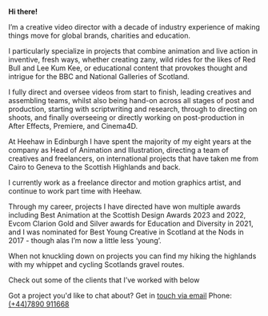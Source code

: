 **Hi there!**

I’m a creative video director with a decade of industry experience of making things move for global brands, charities and education.

I particularly specialize in projects that combine animation and live action in inventive, fresh ways, whether creating zany, wild rides for the likes of Red Bull and Lee Kum Kee, or educational content that provokes thought and intrigue for the BBC and National Galleries of Scotland.

I fully direct and oversee videos from start to finish, leading creatives and assembling teams, whilst also being hand-on across all stages of post and production, starting with scriptwriting and research, through to directing on shoots, and finally overseeing or directly working on post-production in After Effects, Premiere, and Cinema4D.

At Heehaw in Edinburgh I have spent the majority of my eight years at the company as Head of Animation and Illustration, directing a team of creatives and freelancers, on international projects that have taken me from Cairo to Geneva to the Scottish Highlands and back.

I currently work as a freelance director and motion graphics artist, and continue to work part time with Heehaw.

Through my career, projects I have directed have won multiple awards including Best Animation at the Scottish Design Awards 2023 and 2022, Evcom Clarion Gold and Silver awards for Education and Diversity in 2021, and I was nominated for Best Young Creative in Scotland at the Nods in 2017 - though alas I’m now a little less ‘young’.

When not knuckling down on projects you can find my hiking the highlands with my whippet and cycling Scotlands gravel routes.

Check out some of the clients that I’ve worked with below


Got a project you'd like to chat about? Get in [touch via email](mailto:danlester91@gmail.com)
Phone: [(+44)7890 911668](tel:\(+44\)7890911668)